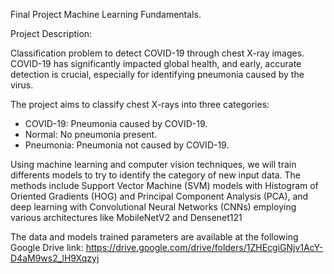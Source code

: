 Final Project Machine Learning Fundamentals.

Project Description:

Classification problem to detect COVID-19 through chest X-ray images. COVID-19 has significantly impacted global health, and early, accurate detection is crucial, especially for identifying pneumonia caused by the virus.

The project aims to classify chest X-rays into three categories:

- COVID-19: Pneumonia caused by COVID-19.
- Normal: No pneumonia present.
- Pneumonia: Pneumonia not caused by COVID-19.


Using machine learning and computer vision techniques, we will train differents models to try to identify the category of new input data. The methods include Support Vector Machine (SVM) models with Histogram of Oriented Gradients (HOG) and Principal Component Analysis (PCA), and deep learning with Convolutional Neural Networks (CNNs) employing various architectures like MobileNetV2 and Densenet121

The data and models trained parameters are available at the following Google Drive link:  https://drive.google.com/drive/folders/1ZHEcgiGNjv1AcY-D4aM9ws2_lH9Xqzyj